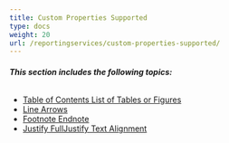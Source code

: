 ```yaml
---
title: Custom Properties Supported
type: docs
weight: 20
url: /reportingservices/custom-properties-supported/
---
```


###### **This section includes the following topics:**
- [Table of Contents List of Tables or Figures](/pdf/reportingservices/table-of-contents-list-of-tables-or-figures/)
- [Line Arrows](/pdf/reportingservices/line-arrows/)
- [Footnote Endnote](/pdf/reportingservices/footnote-endnote/)
- [Justify FullJustify Text Alignment](/pdf/reportingservices/justify-fulljustify-text-alignment/)

